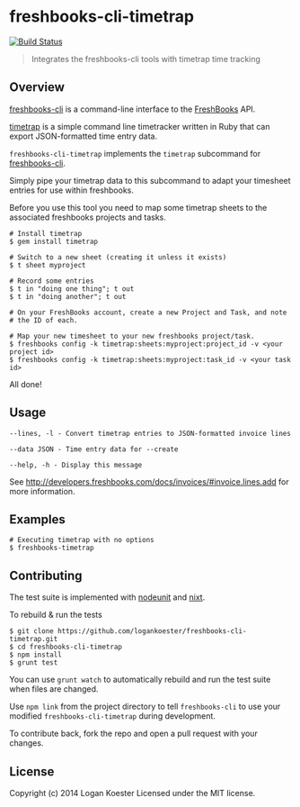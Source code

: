 # freshbooks-cli-timetrap 
[![Build Status](https://secure.travis-ci.org/logankoester/freshbooks-cli-timetrap.png?branch=master)](http://travis-ci.org/logankoester/freshbooks-cli-timetrap)

> Integrates the freshbooks-cli tools with timetrap time tracking

## Overview

[freshbooks-cli](https://github.com/logankoester/freshbooks-cli) is a
command-line interface to the [FreshBooks](http://freshbooks.com/) API.

[timetrap](https://github.com/samg/timetrap) is a simple command line
timetracker written in Ruby that can export JSON-formatted time entry data.

`freshbooks-cli-timetrap` implements the `timetrap` subcommand for
[freshbooks-cli](https://github.com/logankoester/freshbooks-cli).

Simply pipe your timetrap data to this subcommand to adapt your timesheet
entries for use within freshbooks.

Before you use this tool you need to map some timetrap sheets to the associated
freshbooks projects and tasks.

    # Install timetrap
    $ gem install timetrap

    # Switch to a new sheet (creating it unless it exists)
    $ t sheet myproject
    
    # Record some entries
    $ t in "doing one thing"; t out
    $ t in "doing another"; t out

    # On your FreshBooks account, create a new Project and Task, and note
    # the ID of each.

    # Map your new timesheet to your new freshbooks project/task.
    $ freshbooks config -k timetrap:sheets:myproject:project_id -v <your project id>
    $ freshbooks config -k timetrap:sheets:myproject:task_id -v <your task id>

All done!


## Usage

    --lines, -l - Convert timetrap entries to JSON-formatted invoice lines

    --data JSON - Time entry data for --create

    --help, -h - Display this message

See http://developers.freshbooks.com/docs/invoices/#invoice.lines.add for more information.


## Examples

    # Executing timetrap with no options
    $ freshbooks-timetrap


## Contributing

The test suite is implemented with
[nodeunit](https://github.com/caolan/nodeunit) and
[nixt](https://github.com/vesln/nixt).

To rebuild & run the tests

    $ git clone https://github.com/logankoester/freshbooks-cli-timetrap.git
    $ cd freshbooks-cli-timetrap
    $ npm install
    $ grunt test

You can use `grunt watch` to automatically rebuild and run the test suite when
files are changed.

Use `npm link` from the project directory to tell `freshbooks-cli` to use
your modified `freshbooks-cli-timetrap` during development.

To contribute back, fork the repo and open a pull request with your changes.


## License

Copyright (c) 2014 Logan Koester
Licensed under the MIT license.


